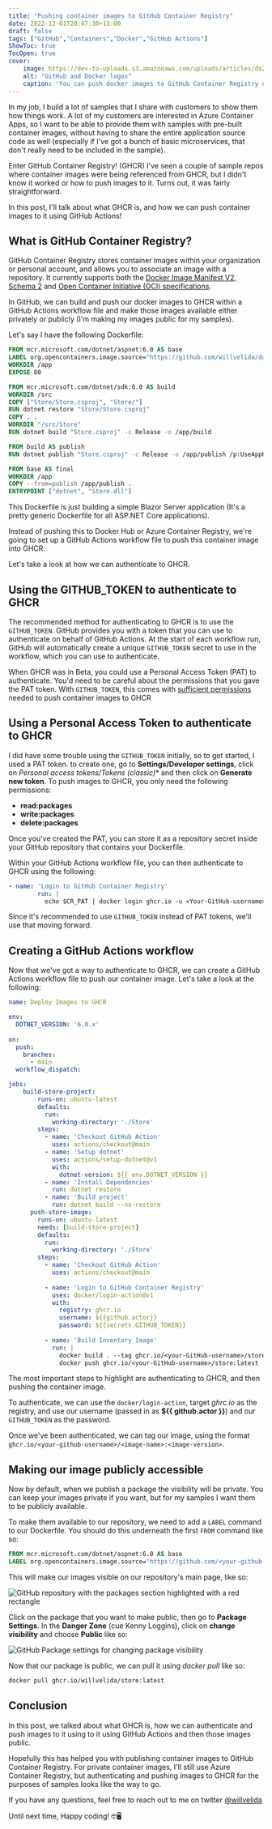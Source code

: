 ```yaml
---
title: "Pushing container images to GitHub Container Registry"
date: 2022-12-01T20:47:30+13:00
draft: false
tags: ["GitHub","Containers","Docker","GitHub Actions"]
ShowToc: true
TocOpen: true
cover:
    image: https://dev-to-uploads.s3.amazonaws.com/uploads/articles/dx2m0srq1t6q6g7iugx0.png
    alt: "GitHub and Docker logos"
    caption: 'You can push docker images to GitHub Container Registry using GitHub Actions'
---
```


In my job, I build a lot of samples that I share with customers to show them how things work. A lot of my customers are interested in Azure Container Apps, so I want to be able to provide them with samples with pre-built container images, without having to share the entire application source code as well (especially if I've got a bunch of basic microservices, that don't really need to be included in the sample).

Enter GitHub Container Registry! (GHCR) I've seen a couple of sample repos where container images were being referenced from GHCR, but I didn't know it worked or how to push images to it. Turns out, it was fairly straightforward.

In this post, I'll talk about what GHCR is, and how we can push container images to it using GitHub Actions!

## What is GitHub Container Registry?

GitHub Container Registry stores container images within your organization or personal account, and allows you to associate an image with a repository. It currently supports both the [Docker Image Manifest V2, Schema 2](https://docs.docker.com/registry/spec/manifest-v2-2/) and [Open Container Initiative (OCI) specifications](https://github.com/opencontainers/image-spec).

In GitHub, we can build and push our docker images to GHCR within a GitHub Actions workflow file and make those images available either privately or publicly (I'm making my images public for my samples).

Let's say I have the following Dockerfile:

```dockerfile
FROM mcr.microsoft.com/dotnet/aspnet:6.0 AS base
LABEL org.opencontainers.image.source="https://github.com/willvelida/dapr-store-app"
WORKDIR /app
EXPOSE 80

FROM mcr.microsoft.com/dotnet/sdk:6.0 AS build
WORKDIR /src
COPY ["Store/Store.csproj", "Store/"]
RUN dotnet restore "Store/Store.csproj"
COPY . .
WORKDIR "/src/Store"
RUN dotnet build "Store.csproj" -c Release -o /app/build

FROM build AS publish
RUN dotnet publish "Store.csproj" -c Release -o /app/publish /p:UseAppHost=false

FROM base AS final
WORKDIR /app
COPY --from=publish /app/publish .
ENTRYPOINT ["dotnet", "Store.dll"]
```

This Dockerfile is just building a simple Blazor Server application (It's a pretty generic Dockerfile for all ASP.NET Core applications). 

Instead of pushing this to Docker Hub or Azure Container Registry, we're going to set up a GitHub Actions workflow file to push this container image into GHCR.

Let's take a look at how we can authenticate to GHCR.

## Using the GITHUB_TOKEN to authenticate to GHCR

The recommended method for authenticating to GHCR is to use the ```GITHUB_TOKEN```. GitHub provides you with a token that you can use to authenticate on behalf of GitHub Actions. At the start of each workflow run, GitHub will automatically create a unique ```GITHUB_TOKEN``` secret to use in the workflow, which you can use to authenticate.

When GHCR was in Beta, you could use a Personal Access Token (PAT) to authenticate. You'd need to be careful about the permissions that you gave the PAT token. With ```GITHUB_TOKEN```, this comes with [sufficient permissions](https://docs.github.com/en/actions/security-guides/automatic-token-authentication#permissions-for-the-github_token) needed to push container images to GHCR

## Using a Personal Access Token to authenticate to GHCR

I did have some trouble using the ```GITHUB_TOKEN``` initially, so to get started, I used a PAT token. to create one, go to **Settings/Developer settings**, click on *Personal access tokens/Tokens (classic)** and then click on **Generate new token**. To push images to GHCR, you only need the following permissions:

- **read:packages**
- **write:packages**
- **delete:packages**

Once you've created the PAT, you can store it as a repository secret inside your GitHub repository that contains your Dockerfile.

Within your GitHub Actions workflow file, you can then authenticate to GHCR using the following:

```yml
- name: 'Login to GitHub Container Registry'
        run: |
          echo $CR_PAT | docker login ghcr.io -u <Your-GitHub-username> --password-stdin
```

Since it's recommended to use ```GITHUB_TOKEN``` instead of PAT tokens, we'll use that moving forward.

## Creating a GitHub Actions workflow

Now that we've got a way to authenticate to GHCR, we can create a GitHub Actions workflow file to push our container image. Let's take a look at the following:

```yml
name: Deploy Images to GHCR

env:
  DOTNET_VERSION: '6.0.x'
  
on:
  push:
    branches:
      - main
  workflow_dispatch:

jobs:
    build-store-project:
        runs-on: ubuntu-latest
        defaults:
          run:
            working-directory: './Store'
        steps:
          - name: 'Checkout GitHub Action'
            uses: actions/checkout@main
          - name: 'Setup dotnet'
            uses: actions/setup-dotnet@v1
            with:
              dotnet-version: ${{ env.DOTNET_VERSION }}
          - name: 'Install Dependencies'
            run: dotnet restore
          - name: 'Build project'
            run: dotnet build --no-restore
      push-store-image:
        runs-on: ubuntu-latest
        needs: [build-store-project]
        defaults:
          run:
            working-directory: './Store'
        steps:
          - name: 'Checkout GitHub Action'
            uses: actions/checkout@main
            
          - name: 'Login to GitHub Container Registry'
            uses: docker/login-action@v1
            with:
              registry: ghcr.io
              username: ${{github.actor}}
              password: ${{secrets.GITHUB_TOKEN}}
              
          - name: 'Build Inventory Image'
            run: |
              docker build . --tag ghcr.io/<your-GitHub-username>/store:latest
              docker push ghcr.io/<your-GitHub-username>/store:latest
```

The most important steps to highlight are authenticating to GHCR, and then pushing the container image.

To authenticate, we can use the ```docker/login-action```, target *ghrc.io* as the registry, and use our username (passed in as **${{ github.actor }}**) and our ```GITHUB_TOKEN``` as the password.

Once we've been authenticated, we can tag our image, using the format ```ghcr.io/<your-github-username>/<image-name>:<image-version>```.

## Making our image publicly accessible

Now by default, when we publish a package the visibility will be private. You can keep your images private if you want, but for my samples I want them to be publicly available.

To make them available to our repository, we need to add a ```LABEL``` command to our Dockerfile. You should do this underneath the first ```FROM``` command like so:

```dockerfile
FROM mcr.microsoft.com/dotnet/aspnet:6.0 AS base
LABEL org.opencontainers.image.source="https://github.com/<your-github-username>/<your-repo-name>"
```

This will make our images visible on our repository's main page, like so:

![GitHub repository with the packages section highlighted with a red rectangle](https://dev-to-uploads.s3.amazonaws.com/uploads/articles/f7kgcolh0al8gdtqg9uq.png)

Click on the package that you want to make public, then go to **Package Settings**. In the **Danger Zone** (cue Kenny Loggins), click on **change visibility** and choose **Public** like so:

![GitHub Package settings for changing package visibility](https://dev-to-uploads.s3.amazonaws.com/uploads/articles/429kchs4c4a50wj4c3h3.png)

Now that our package is public, we can pull it using *docker pull* like so:

```bash
docker pull ghcr.io/willvelida/store:latest
```

## Conclusion

In this post, we talked about what GHCR is, how we can authenticate and push images to it using to it using GitHub Actions and then those images public.

Hopefully this has helped you with publishing container images to GitHub Container Registry. For private container images, I'll still use Azure Container Registry, but authenticating and pushing images to GHCR for the purposes of samples looks like the way to go.

If you have any questions, feel free to reach out to me on twitter [@willvelida](https://twitter.com/willvelida)

Until next time, Happy coding! 🤓🖥️
